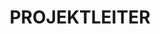 ---
name: alex segura
title: PROJEKTLEITER
quote: 'Meine Tätigkeit als bei der Leitung von Großprojekten vom Angebot bis zur Abnahme ist äußerst befriedigend. Da ich für das Management der einzelnen Schritte verantwortlich bin, darf ich das Endergebnis unserer gemeinsamen Anstrengungen hautnah miterleben.'
details: >-
  Alex Segura leitet das Montageteam von Merritt mit vortrefflichen Handwerkern
  in Nordamerika. Seine umfassenden Erfahrungen in der Holzbaubranche, die er
  durch seine Ausbildung als Zimmermannsmeister, seine Tätigkeit als Leiter einer  Zimmerei und Inhaber einer Bauschreinerei erworben hat, bringt er bei Merritt ein. Heute koordiniert er sämtliche Mitarbeiter im Außendienst. Alex Segura  gibt sich während des gesamten Projektverlaufs, von der Fertigung bis zum  Einbau, nur mit einwandfreier Handwerksarbeit und perfekten Ergebnissen zufrieden.

  Alex Segura hat einen Abschluss am Woodworking Institute in Sacramento
  erworben. Neben seiner Leidenschaft für den Holzbau ist Alex Segura auch
  leidenschaftlicher Fußballspieler, Familienmensch und engagiert sich in der
  Freiwilligenarbeit.
image: /uploads/staff-11.jpg
display_number: 11
_comments:
  image: file should be ~600px wide
lang: de
---